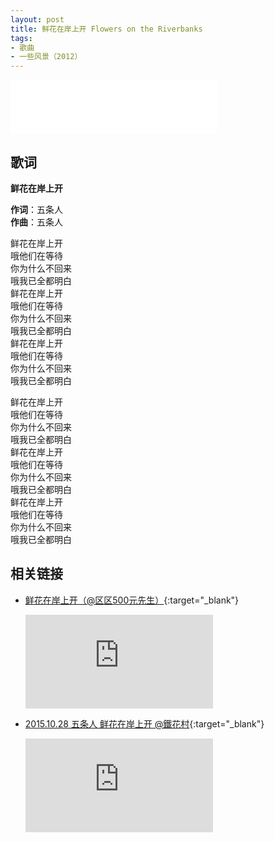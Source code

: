 ```yaml
---
layout: post
title: 鲜花在岸上开 Flowers on the Riverbanks
tags:
- 歌曲
- 一些风景（2012）
---
```


<iframe frameborder="no" border="0" marginwidth="0" marginheight="0" width=330 height=86 src="//music.163.com/outchain/player?type=2&id=28587869&auto=1&height=66"></iframe>

## 歌词

**鲜花在岸上开**

**作词**：五条人  
**作曲**：五条人

鲜花在岸上开  
哦他们在等待  
你为什么不回来  
哦我已全都明白  
鲜花在岸上开  
哦他们在等待  
你为什么不回来  
哦我已全都明白  
鲜花在岸上开  
哦他们在等待  
你为什么不回来  
哦我已全都明白

鲜花在岸上开  
哦他们在等待  
你为什么不回来  
哦我已全都明白  
鲜花在岸上开  
哦他们在等待  
你为什么不回来  
哦我已全都明白  
鲜花在岸上开  
哦他们在等待  
你为什么不回来  
哦我已全都明白

## 相关链接

- [鲜花在岸上开（@区区500元先生）](https://www.bilibili.com/video/BV1WT4y1L727/){:target="_blank"}

  <div class="iframe-container">
  <iframe class="responsive-iframe" src="http://player.bilibili.com/player.html?aid=926823292&cid=228394767&page=1&high_quality=1" frameborder="no" allowfullscreen="true"></iframe>
  </div>

- [2015.10.28 五条人 鲜花在岸上开 @鐵花村](https://www.bilibili.com/video/BV1FT4y177d3/){:target="_blank"}

  <div class="iframe-container">
  <iframe class="responsive-iframe" src="http://player.bilibili.com/player.html?aid=926616420&cid=217309218&page=1&high_quality=1" frameborder="no" allowfullscreen="true"></iframe>
  </div>
